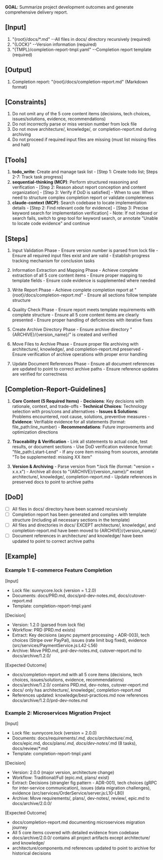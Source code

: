 **GOAL**: Summarize project development outcomes and generate comprehensive delivery report.

## [Input]
  1. "{root}/docs/*.md" --All files in docs/ directory recursively (required)
  2. "{LOCK}" --Version information (required)
  3. "{TMPL}/completion-report-tmpl.yaml" --Completion report template (required)

## [Output]
  1. Completion report: "{root}/docs/completion-report.md" (Markdown format)

## [Constraints]
  1. Do not omit any of the 5 core content items (decisions, tech choices, issues/solutions, evidence, recommendations)
  2. Do not incorrectly parse or miss version number from lock file
  3. Do not move architecture/, knowledge/, or completion-report.md during archiving
  4. Do not proceed if required input files are missing (must list missing files and halt)

## [Tools]
  1. **todo_write**: Create and manage task list
    - [Step 1: Create todo list; Steps 2-7: Track task progress]
  2. **sequential-thinking (MCP)**: Perform structured reasoning and verification
    - [Step 2: Reason about report conception and content organization]
    - [Step 3: Verify if DoD is satisfied]
    - When to use: When need to structure complex completion report or validate completeness
  3. **claude-context (MCP)**: Search codebase to locate implementation details
    - [Step 2: Find relevant code for evidence]
    - [Step 3: Precise keyword search for implementation verification]
    - Note: If not indexed or search fails, switch to grep tool for keyword search, or annotate "Unable to locate code evidence" and continue

## [Steps]
  1. Input Validation Phase
    - Ensure version number is parsed from lock file
    - Ensure all required input files exist and are valid
    - Establish progress tracking mechanism for conclusion tasks

  2. Information Extraction and Mapping Phase
    - Achieve complete extraction of all 5 core content items
    - Ensure proper mapping to template fields
    - Ensure code evidence is supplemented where needed

  3. Write Report Phase
    - Achieve complete completion report at "{root}/docs/completion-report.md"
    - Ensure all sections follow template structure

  4. Quality Check Phase
    - Ensure report meets template requirements with complete structure
    - Ensure all 5 core content items are clearly presented
    - Ensure proper handling of deficiencies with iterative fixes

  5. Create Archive Directory Phase
    - Ensure archive directory "{ARCHIVE}/{version_name}/" is created and verified

  6. Move Files to Archive Phase
    - Ensure proper file archiving with architecture/, knowledge/, and completion-report.md preserved
    - Ensure verification of archive operations with proper error handling

  7. Update Document References Phase
    - Ensure all document references are updated to point to correct archive paths
    - Ensure reference updates are verified for correctness

## [Completion-Report-Guidelines]
  1. **Core Content (5 Required Items)**
    - **Decisions**: Key decisions with rationale, context, and trade-offs
    - **Technical Choices**: Technology selection with pros/cons and alternatives
    - **Issues & Solutions**: Problems encountered, root cause, solutions, preventive measures
    - **Evidence**: Verifiable evidence for all statements (format: file_path:line_number)
    - **Recommendations**: Future improvements and optimization directions
  
  2. **Traceability & Verification**
    - Link all statements to actual code, test results, or document sections
    - Use DoD verification evidence format: "file_path:Lstart-Lend"
    - If any core item missing from sources, annotate "To be supplemented: missing XX item"
  
  3. **Version & Archiving**
    - Parse version from *.lock file (format: "version = x.x.x")
    - Archive all docs to "{ARCHIVE}/{version_name}/" except architecture/, knowledge/, completion-report.md
    - Update references in preserved docs to point to archive paths

## [DoD]
  - [ ] All files in docs/ directory have been scanned recursively
  - [ ] Completion report has been generated and complies with template structure (including all necessary sections in the template)
  - [ ] All files and directories in docs/ EXCEPT architecture/, knowledge/, and completion-report.md have been moved to {ARCHIVE}/{version_name}/
  - [ ] Document references in architecture/ and knowledge/ have been updated to point to correct archive paths

## [Example]

### Example 1: E-commerce Feature Completion
[Input]
- Lock file: sunnycore.lock (version = 1.2.0)
- Documents: docs/PRD.md, docs/prd-dev-notes.md, docs/cutover-report.md
- Template: completion-report-tmpl.yaml

[Decision]
- Version: 1.2.0 (parsed from lock file)
- Workflow: PRD (PRD.md exists)
- Extract: Key decisions (async payment processing - ADR-003), tech choices (Stripe over PayPal), issues (rate limit bug fixed), evidence (src/services/PaymentService.js:L42-L56)
- Archive: Move PRD.md, prd-dev-notes.md, cutover-report.md to docs/archive/1.2.0/

[Expected Outcome]
- docs/completion-report.md with all 5 core items (decisions, tech choices, issues/solutions, evidence, recommendations)
- docs/archive/1.2.0/ contains PRD.md, dev-notes, cutover-report.md
- docs/ only has architecture/, knowledge/, completion-report.md
- References updated: knowledge/best-practices.md now references docs/archive/1.2.0/prd-dev-notes.md

### Example 2: Microservices Migration Project
[Input]
- Lock file: sunnycore.lock (version = 2.0.0)
- Documents: docs/requirements/*.md, docs/architecture/*.md, docs/epic.md, docs/plans/*.md, docs/dev-notes/*.md (8 tasks), docs/review/*.md
- Template: completion-report-tmpl.yaml

[Decision]
- Version: 2.0.0 (major version, architecture change)
- Workflow: Traditional/Full (epic.md, plans/ exist)
- Extract: Decisions (strangler fig pattern - ADR-001), tech choices (gRPC for inter-service communication), issues (data migration challenges), evidence (src/services/OrderService/server.js:L10-L80)
- Archive: Move requirements/, plans/, dev-notes/, review/, epic.md to docs/archive/2.0.0/

[Expected Outcome]
- docs/completion-report.md documenting microservices migration journey
- All 5 core items covered with detailed evidence from codebase
- docs/archive/2.0.0/ contains all project artifacts except architecture/ and knowledge/
- architecture/components.md references updated to point to archive for historical decisions
